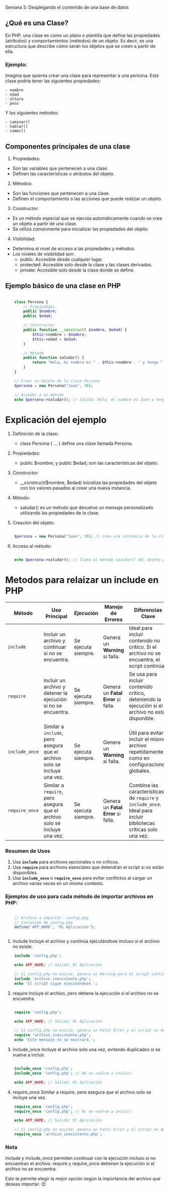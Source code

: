 Semana 5: Desplegando el contenido de una base de datos
## ¿Qué es una Clase?

En PHP, una clase es como un plano o plantilla que define las propiedades (atributos) y comportamientos (métodos) de un objeto. Es decir, es una estructura que describe cómo serán los objetos que se creen a partir de ella.

### Ejemplo:
Imagina que quieres crear una clase para representar a una persona. Esta clase podría tener las siguientes propiedades:

	- nombre
	- edad
	- altura
	- peso

Y los siguientes métodos:

	- caminar()
	- hablar()
	- comer()



## Componentes principales de una clase
1. Propiedades:

- Son las variables que pertenecen a una clase.
- Definen las características o atributos del objeto.

2. Métodos:

- Son las funciones que pertenecen a una clase.
- Definen el comportamiento o las acciones que puede realizar un objeto.

3. Constructor:

- Es un método especial que se ejecuta automáticamente cuando se crea un objeto a partir de una clase.
- Se utiliza comúnmente para inicializar las propiedades del objeto.

4. Visibilidad:

- Determina el nivel de acceso a las propiedades y métodos.
- Los niveles de visibilidad son:
    - public: Accesible desde cualquier lugar.
    - protected: Accesible solo desde la clase y las clases derivadas.
    - private: Accesible solo desde la clase donde se define.

## Ejemplo básico de una clase en PHP


```php

    class Persona {
        // Propiedades
        public $nombre;
        public $edad;

        // Constructor
        public function __construct( $nombre, $edad) {
            $this->nombre = $nombre;
            $this->edad = $edad;
        }

        // Método
        public function saludar() {
            return "Hola, mi nombre es " . $this->nombre . " y tengo " . $this->edad . " años.";
        }
    }

    // Crear un objeto de la clase Persona
    $persona = new Persona("Juan", 30);

    // Acceder a un método
    echo $persona->saludar(); // Salida: Hola, mi nombre es Juan y tengo 30 años.

```

# Explicación del ejemplo

1. Definición de la clase:

    - class Persona { ... } define una clase llamada Persona.

2. Propiedades:

    - public $nombre; y public $edad; son las características del objeto.

3. Constructor:

    - __construct($nombre, $edad) inicializa las propiedades del objeto con los valores pasados al crear una nueva instancia.

4. Método:

    - saludar() es un método que devuelve un mensaje personalizado utilizando las propiedades de la clase.

5. Creación del objeto:
```php

    $persona = new Persona("Juan", 30); // crea una instancia de la clase Persona.

```

6. Acceso al método:
```php

    echo $persona->saludar(); // llama al método saludar() del objeto persona.

```

# Metodos para relaizar un include en PHP

| Método               | Uso Principal                                                                 | Ejecución              | Manejo de Errores                 | Diferencias Clave                                                                                                                                  |
|----------------------|------------------------------------------------------------------------------|------------------------|-----------------------------------|--------------------------------------------------------------------------------------------------------------------------------------------------|
| `include`           | Incluir un archivo y continuar si no se encuentra.                           | Se ejecuta siempre.    | Genera un **Warning** si falla.  | Ideal para incluir contenido no crítico. Si el archivo no se encuentra, el script continúa.                                                     |
| `require`           | Incluir un archivo y detener la ejecución si no se encuentra.                | Se ejecuta siempre.    | Genera un **Fatal Error** si falla. | Se usa para incluir contenido crítico, deteniendo la ejecución si el archivo no está disponible.                                                 |
| `include_once`      | Similar a `include`, pero asegura que el archivo solo se incluye una vez.     | Se ejecuta siempre.    | Genera un **Warning** si falla.  | Útil para evitar incluir el mismo archivo repetidamente, como en configuraciones globales.                                                       |
| `require_once`      | Similar a `require`, pero asegura que el archivo solo se incluye una vez.     | Se ejecuta siempre.    | Genera un **Fatal Error** si falla. | Combina las características de `require` y `include_once`. Ideal para incluir bibliotecas críticas solo una vez.                                 |

### Resumen de Usos
1. Usa **`include`** para archivos opcionales o no críticos.
2. Usa **`require`** para archivos esenciales que detendrán el script si no están disponibles.
3. Usa **`include_once`** o **`require_once`** para evitar conflictos al cargar un archivo varias veces en un mismo contexto.

### Ejemplos de uso para cada método de importar archivos en PHP:
```php

	// Archivo a importar: config.php
	// Contenido de config.php
	define('APP_NAME', 'Mi Aplicación');



```
1. include
Incluye el archivo y continúa ejecutándose incluso si el archivo no existe.
```php
	include 'config.php';

	echo APP_NAME; // Salida: Mi Aplicación

	// Si config.php no existe, genera un Warning pero el script continúa.
	include 'archivo_inexistente.php';
	echo 'El script sigue ejecutándose.';
```

2. require
Incluye el archivo, pero detiene la ejecución si el archivo no se encuentra.

```php

	require 'config.php';

	echo APP_NAME; // Salida: Mi Aplicación

	// Si config.php no existe, genera un Fatal Error y el script se detiene.
	require 'archivo_inexistente.php';
	echo 'Este mensaje no se mostrará.';

```

3. include_once
Incluye el archivo solo una vez, evitando duplicados si se vuelve a incluir.

```php

	include_once 'config.php';
	include_once 'config.php'; // No se vuelve a incluir.

	echo APP_NAME; // Salida: Mi Aplicación

```

4. require_once
Similar a require, pero asegura que el archivo solo se incluye una vez.

```php
	require_once 'config.php';
	require_once 'config.php'; // No se vuelve a incluir.

	echo APP_NAME; // Salida: Mi Aplicación

	// Si config.php no existe, genera un Fatal Error y el script se detiene.
	require_once 'archivo_inexistente.php';
```

### Nota
include y include_once permiten continuar con la ejecución incluso si no encuentran el archivo.
require y require_once detienen la ejecución si el archivo no se encuentra.

Esto te permite elegir la mejor opción según la importancia del archivo que deseas importar. 😊